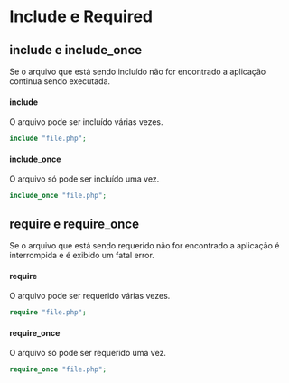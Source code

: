 # Include e Required

## include e include_once
Se o arquivo que está sendo incluído não for encontrado a aplicação continua sendo executada.
#### include
O arquivo pode ser incluído várias vezes.
```php
include "file.php";
```
#### include_once
O arquivo só pode ser incluído uma vez.
```php
include_once "file.php";
```


## require e require_once
Se o arquivo que está sendo requerido não for encontrado a aplicação é interrompida e é exibido um fatal error.

#### require
O arquivo pode ser requerido várias vezes.
```php
require "file.php";
```
#### require_once
O arquivo só pode ser requerido uma vez.
```php
require_once "file.php";
```
<!--stackedit_data:
eyJoaXN0b3J5IjpbLTE4ODYzNDY3NV19
-->